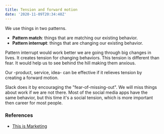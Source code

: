 ```yaml
---
title: Tension and forward motion
date: '2020-11-09T20:34:48Z'
---
```


We use things in two patterns.

- **Pattern match**: things that are matching our existing behavior.
- **Pattern interrupt**: things that are changing our existing behavior.

Pattern interrupt would work better we are going through big changes in lives. It creates tension for changing behaviors. This tension is different than fear. It would help us to see behind the hill making them anxious.

Our -product, service, idea- can be effective if it relieves tension by creating a forward motion.

Slack does it by encouraging the "fear-of-missing-out". We will miss things about work if we are not there. Most of the social media apps have the same behavior, but this time it's a social tension, which is more important then career for most people.

### References

- [This is Marketing](../books/this-is-marketing)
